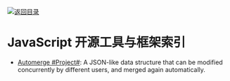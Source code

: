 [![返回目录](https://parg.co/UGo)](https://github.com/wxyyxc1992/Awesome-Reference)

# JavaScript 开源工具与框架索引

* [Automerge #Project#](https://github.com/automerge/automerge): A JSON-like data structure that can be modified concurrently by different users, and merged again automatically.
